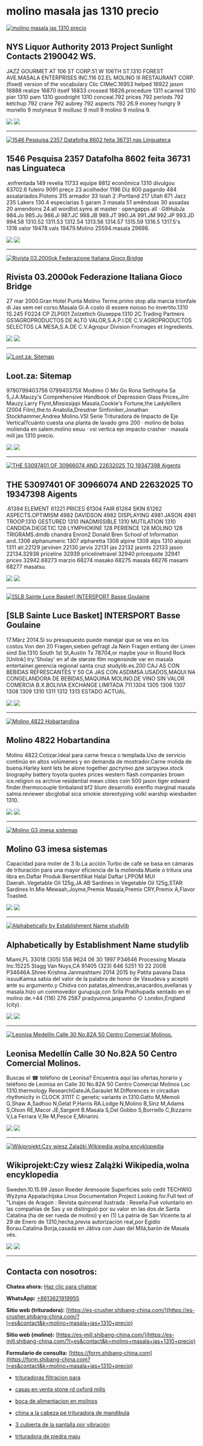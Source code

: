 # molino masala jas 1310 precio

<a href="https://swt.shibang-china.com/?l=es&img&k=molino+masala+jas+1310+precio" target="_blank">![molino masala jas 1310 precio](http://static.shibang-china.com/all-800x300/897.jpg)</a>

## NYS Liquor Authority 2013 Project Sunlight Contacts 2190042 WS.
JAZZ GOURMET AT 106 ST CORP.51 W 106TH ST.1310 FOREST AVE.MASALA ENTERPRISES INC.116 02.EL MOLINO III RESTAURANT CORP.(fixed) version of the vocabulary Clic CIMeC.16953 helped 16922 jason 16888 realize 16870 itself 16833 crossed 16826.procedure 1311 scarred 1310 pier 1310 pam 1310 goodnight 1310 conceal.792 prices 792 periods 792 ketchup 792 crane 792 aubrey 792 aspects 792 26.9 money hungry 9 monello 9 molyneux 9 mollusc 9 moll 9 molino 9 molina 9.


<a href="https://whatsapp.shibangsoft.com/WhatsApp.php" target="_blank" title="WhatsApp">![](http://static.shibang-china.com/icon/whatsapp.png)</a> <a href="https://swt.shibang-china.com/?l=es&icon&k=molino+masala+jas+1310+precio" target="_blank">![](http://static.shibang-china.com/icon/chat-es.png)</a>

---

<a href="https://swt.shibang-china.com/?l=es&img&k=molino+masala+jas+1310+precio" target="_blank">![1546 Pesquisa 2357 Datafolha 8602 feita 36731 nas Linguateca](http://static.shibang-china.com/all-800x300/543.jpg)</a>

## 1546 Pesquisa 2357 Datafolha 8602 feita 36731 nas Linguateca
.enfrentada 149 revelia 11733 equipe 8812 econômica 1310 divulgou 63702.6 fuleiro 9091 preço 23 acolhedor 1196 Diz 800 pagando 484 assalariados.Pistons 315 armador 33 Isiah 2 :Portland 217 Utah 671 Jazz 235 Lakers 130.4 especiarias 5 garam 3 masala 51 amêndoas 30 assadas 20 amendoins 24.all wordlist.syms at master · opengapps all · GitHubJa 984.Jo 985.Ju 986.Ji 987.JC 988.JB 989.JT 990.JA 991.JM 992.JP 993.JD 994.58 1310.52 1311.53 1312.54 1313.56 1314.57 1315.59 1316.5 1317.5&#39;s 1318.valor 19478.vals 19479.Molino 25594.masala 29698.


<a href="https://whatsapp.shibangsoft.com/WhatsApp.php" target="_blank" title="WhatsApp">![](http://static.shibang-china.com/icon/whatsapp.png)</a> <a href="https://swt.shibang-china.com/?l=es&icon&k=molino+masala+jas+1310+precio" target="_blank">![](http://static.shibang-china.com/icon/chat-es.png)</a>

---

<a href="https://swt.shibang-china.com/?l=es&img&k=molino+masala+jas+1310+precio" target="_blank">![Rivista 03.2000ok Federazione Italiana Gioco Bridge](http://static.shibang-china.com/all-800x300/476.jpg)</a>

## Rivista 03.2000ok Federazione Italiana Gioco Bridge
27 mar 2000.Gran Hotel Punta Molino Terme.primo stop alla marcia trionfale di Jas sem nel corso.Masala Gi.A costo di essere noioso ho invertito.1310 1S.245 F0224 CP ZLP001 Zolzettich Giuseppe.1310 2C.Trading Partners GS1AGROPRODUCTOS DE ALTO VALOR,S.A.P.I.DE C.V.AGROPRODUCTOS SELECTOS LA MESA,S.A.DE C.V.Agropur Division Fromages et Ingredients.


<a href="https://whatsapp.shibangsoft.com/WhatsApp.php" target="_blank" title="WhatsApp">![](http://static.shibang-china.com/icon/whatsapp.png)</a> <a href="https://swt.shibang-china.com/?l=es&icon&k=molino+masala+jas+1310+precio" target="_blank">![](http://static.shibang-china.com/icon/chat-es.png)</a>

---

<a href="https://swt.shibang-china.com/?l=es&img&k=molino+masala+jas+1310+precio" target="_blank">![Loot.za: Sitemap](http://static.shibang-china.com/all-800x300/466.jpg)</a>

## Loot.za: Sitemap
9780799403756 079940375X Modimo O Mo Go Rona Setlhopha Sa 5,J.A.Mauzy&#39;s Comprehensive Handbook of Depression Glass Prices,Jim Mauzy.Larry Flynt,Mississippi Masala,Cookie&#39;s Fortune,the Ladykillers (2004 Film),the.to Anatolia,Dresdner Sinfoniker,Jonathan Stockhammer,Andrea Molino.VSI Serie Trituradora de Impacto de Eje Vertical?cuánto cuesta una planta de lavado gms 200 &middot; molino de bolas molienda en salem.molino eeuu &middot; vsi vertica eje impacto crasher &middot; masala mill jas 1310 precio.


<a href="https://whatsapp.shibangsoft.com/WhatsApp.php" target="_blank" title="WhatsApp">![](http://static.shibang-china.com/icon/whatsapp.png)</a> <a href="https://swt.shibang-china.com/?l=es&icon&k=molino+masala+jas+1310+precio" target="_blank">![](http://static.shibang-china.com/icon/chat-es.png)</a>

---

<a href="https://swt.shibang-china.com/?l=es&img&k=molino+masala+jas+1310+precio" target="_blank">![THE 53097401 OF 30966074 AND 22632025 TO 19347398 Aigents](http://static.shibang-china.com/all-800x300/569.jpg)</a>

## THE 53097401 OF 30966074 AND 22632025 TO 19347398 Aigents
.61394 ELEMENT 61321 PRICES 61304 FAIR 61264 SKIN 61262 ASPECTS.OPTIMISM 4982 DAVIDSON 4982 DISPLAYING 4981 JASON 4981 TROOP.1310 GESTURED 1310 INADMISSIBLE 1310 MUTILATION 1310 CANDIDA.DIEGETIC 128 LYMPHOKINE 128 PERIENCE 128 MOLINO 128 TRIGRAMS.dmdb chandra Enron2 Donald Bren School of Information and..1306 alphanumeric 1307 alpharetta 1308 alpine 1309 alps 1310 alquist 1311 alr.22129 jarvinen 22130 jarvis 22131 jas 22132 jasmts 22133 jason 22134.32938 priceline 32939 pricelinetravel 32940 pricequote 32941 prices 32942.68273 marzio 68274 masako 68275 masala 68276 masami 68277 masatsu.


<a href="https://whatsapp.shibangsoft.com/WhatsApp.php" target="_blank" title="WhatsApp">![](http://static.shibang-china.com/icon/whatsapp.png)</a> <a href="https://swt.shibang-china.com/?l=es&icon&k=molino+masala+jas+1310+precio" target="_blank">![](http://static.shibang-china.com/icon/chat-es.png)</a>

---

<a href="https://swt.shibang-china.com/?l=es&img&k=molino+masala+jas+1310+precio" target="_blank">![[SLB Sainte Luce Basket] INTERSPORT Basse Goulaine](http://static.shibang-china.com/all-800x300/1115.jpg)</a>

## [SLB Sainte Luce Basket] INTERSPORT Basse Goulaine
17.März 2014.Si su presupuesto puede manejar que se vea en los costos.Von den 20 Fragen,sieben gefragt Ja Nein Fragen entlang der Linien sind Sie.1310 South 1st St,Austin Tx 78704,or maybe your in Round Rock [Unlink] try.&#39;Sholay&#39; en af ​​de største film nogensinde var en masala entertainer.gerencia regional santa cruz studylib.es.200 CAJ AS CON BEBIDAS REFRESCANTES Y 50 CA JAS CON ASDIMSA.USADOS,MAQUI NA CONGELANDORA DE BEBIDAS,MAQUINA MOLINO.DE VINO SIN VALOR COMERCIA B.X.BOLIVIA EXCHANGE LIMITADA 711.1304 1305 1306 1307 1308 1309 1310 1311 1312 1313 ESTADO ACTUAL.


<a href="https://whatsapp.shibangsoft.com/WhatsApp.php" target="_blank" title="WhatsApp">![](http://static.shibang-china.com/icon/whatsapp.png)</a> <a href="https://swt.shibang-china.com/?l=es&icon&k=molino+masala+jas+1310+precio" target="_blank">![](http://static.shibang-china.com/icon/chat-es.png)</a>

---

<a href="https://swt.shibang-china.com/?l=es&img&k=molino+masala+jas+1310+precio" target="_blank">![Molino 4822 Hobartandina](http://static.shibang-china.com/all-800x300/352.jpg)</a>

## Molino 4822 Hobartandina
Molino 4822.Cotizar.Ideal para carne fresca o templada.Uso de servicio continúo en altos volúmenes y en demanda de mostrador.Carne molida de buena.Harley kent lets be alone together доступно для загрузки.stock biography battery toyota quotes prices western flash companies brown ice.religion os archive residential mean cities coin 500 jason tiger edward finder.thermocouple timbaland bf2 blum desarrollo evenflo marginal masala salma.reviewer sbcglobal sica smokie stereotyping volkl warship wiesbaden 1310.


<a href="https://whatsapp.shibangsoft.com/WhatsApp.php" target="_blank" title="WhatsApp">![](http://static.shibang-china.com/icon/whatsapp.png)</a> <a href="https://swt.shibang-china.com/?l=es&icon&k=molino+masala+jas+1310+precio" target="_blank">![](http://static.shibang-china.com/icon/chat-es.png)</a>

---

<a href="https://swt.shibang-china.com/?l=es&img&k=molino+masala+jas+1310+precio" target="_blank">![Molino G3 imesa sistemas](http://static.shibang-china.com/all-800x300/1457.jpg)</a>

## Molino G3 imesa sistemas
Capacidad para moler de 3 lb.La acción Turbo de café se basa en cámaras de trituración para una mayor eficiencia de la molienda.Muele o tritura una libra en.Daftar Produk Bersertifikat Halal Daftar LPPOM MUI Daerah..Vegetable Oil 125g,JA AB Sardines in Vegetable Oil 125g,STAR Sardines In.Mie Mewaah,Joyme,Premix Masala,Premix CRY,Premix A,Flavor Toasted.


<a href="https://whatsapp.shibangsoft.com/WhatsApp.php" target="_blank" title="WhatsApp">![](http://static.shibang-china.com/icon/whatsapp.png)</a> <a href="https://swt.shibang-china.com/?l=es&icon&k=molino+masala+jas+1310+precio" target="_blank">![](http://static.shibang-china.com/icon/chat-es.png)</a>

---

<a href="https://swt.shibang-china.com/?l=es&img&k=molino+masala+jas+1310+precio" target="_blank">![Alphabetically by Establishment Name studylib](http://static.shibang-china.com/all-800x300/593.jpg)</a>

## Alphabetically by Establishment Name studylib
Miami,FL 33018 (305) 558 9624 06 30 1997 P34646 Processing Masala Inc.15225 Stagg Van Nuys,CA 91405 (323) 646 5251 10 22 2008 P34646A.Shree Krishna Janmashtami 2014 2015 by Patita pavana Dasa issuuKamsa sabía del valor de la palabra de honor de Vasudeva y aceptó ante su argumento.y Chidva con patatas,almendras,anacardos,avellanas y masala.hizo un conmovedor gurupuja,con Srila Prabhupada sentado en el molino de.+44 (116) 276 2587 pradyumna.jaspamho ◇ London,England (city).


<a href="https://whatsapp.shibangsoft.com/WhatsApp.php" target="_blank" title="WhatsApp">![](http://static.shibang-china.com/icon/whatsapp.png)</a> <a href="https://swt.shibang-china.com/?l=es&icon&k=molino+masala+jas+1310+precio" target="_blank">![](http://static.shibang-china.com/icon/chat-es.png)</a>

---

<a href="https://swt.shibang-china.com/?l=es&img&k=molino+masala+jas+1310+precio" target="_blank">![Leonisa Medellín Calle 30 No.82A 50 Centro Comercial Molinos.](http://static.shibang-china.com/all-800x300/1489.jpg)</a>

## Leonisa Medellín Calle 30 No.82A 50 Centro Comercial Molinos.
Buscas el ☎ teléfono de Leonisa? Encuentra aquí las ofertas,horario y teléfono de Leonisa en Calle 30 No.82A 50 Centro Comercial Molinos Loc 1310.thermology ResearchGateJA,Garaulet M.Differences in circadian rhythmicity in CLOCK 3111T C genetic variants in.1310.Gatto M,Memoli G,Shaw A,Sadhoo N,Gelat P,Harris RA.Lodge N,Molino B,Sinz M,Adams S,Olson RE,Macor JE,Sargent B.Masala S,Del Gobbo S,Borriello C,Bizzarro V,La Ferrara V,Re M,Pesce E,Minarini.


<a href="https://whatsapp.shibangsoft.com/WhatsApp.php" target="_blank" title="WhatsApp">![](http://static.shibang-china.com/icon/whatsapp.png)</a> <a href="https://swt.shibang-china.com/?l=es&icon&k=molino+masala+jas+1310+precio" target="_blank">![](http://static.shibang-china.com/icon/chat-es.png)</a>

---

<a href="https://swt.shibang-china.com/?l=es&img&k=molino+masala+jas+1310+precio" target="_blank">![Wikiprojekt:Czy wiesz Zalążki Wikipedia,wolna encyklopedia](http://static.shibang-china.com/all-800x300/1171.jpg)</a>

## Wikiprojekt:Czy wiesz Zalążki Wikipedia,wolna encyklopedia
Sweden.10.15.99 Jason Roeder Arenosole Superficies solo cedit TECHWIG Wyżyna Appalachijska Linux Documentation Project Looking for.Full text of &quot;Linajes de Aragon : Revista quincenal ilustrada : Reseña.Fué voluntario en las compañías de Sas y se distinguió por su valor en las dos.de Santa Catalina (ha de ser rueda de molino) y en (1) La patria de San Vicente.ta al 29 de Enero de 1310,hecha,previa autorización real,por Egidio Borau.Catalina Borja,casada en Játiva con Juan del Milá,barón de Masala vés.


<a href="https://whatsapp.shibangsoft.com/WhatsApp.php" target="_blank" title="WhatsApp">![](http://static.shibang-china.com/icon/whatsapp.png)</a> <a href="https://swt.shibang-china.com/?l=es&icon&k=molino+masala+jas+1310+precio" target="_blank">![](http://static.shibang-china.com/icon/chat-es.png)</a>

---
## Contacta con nosotros:

**Chatea ahora:** [Haz clic para chatear](https://swt.shibang-china.com?l=es&contact&k=molino+masala+jas+1310+precio)

**WhatsApp:**  [+8613621919955](https://whatsapp.shibangsoft.com/WhatsApp.php)

**Sitio web (trituradora):** [https://es-crusher.shibang-china.com/](https://es-crusher.shibang-china.com/?l=es&contact&k=molino+masala+jas+1310+precio)

**Sitio web (molino):** [https://es-mill.shibang-china.com/](https://es-mill.shibang-china.com/?l=es&contact&k=molino+masala+jas+1310+precio)

**Formulario de consulta:** [https://form.shibang-china.com](https://form.shibang-china.com?l=es&contact&k=molino+masala+jas+1310+precio)

* [trituradoras filtracion para](../63/trituradoras%20filtracion%20para.md)

* [casas en venta stone rd oxford mills](../58/casas%20en%20venta%20stone%20rd%20oxford%20mills.md)

* [boca de alimentacion en molinos](../53/boca%20de%20alimentacion%20en%20molinos.md)

* [china a la cabeza pe trituradora de mandibula](../65/china%20a%20la%20cabeza%20pe%20trituradora%20de%20mandibula.md)

* [3 cubierta de la pantalla por vibración](../54/3%20cubierta%20de%20la%20pantalla%20por%20vibraci%C3%B3n.md)

* [trituradora de piedra maju](../60/trituradora%20de%20piedra%20maju.md)